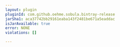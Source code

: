 ```yaml
---
layout: plugin
pluginId: com.github.oehme.sobula.bintray-release
jarSha1: aca37742bb29161eaba143f2481be671a5eaddac
isJarAvailable: true
error: NONE
violations: []

---
```

